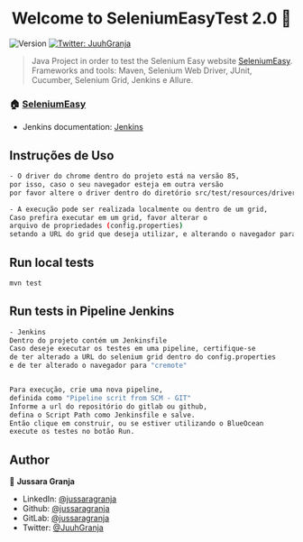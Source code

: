 <h1 align="center">Welcome to SeleniumEasyTest 2.0 👋</h1>
<p>
  <img alt="Version" src="https://img.shields.io/badge/version-2.0.0-blue.svg?cacheSeconds=2592000" />
  <a href="https://twitter.com/JuuhGranja" target="_blank">
    <img alt="Twitter: JuuhGranja" src="https://img.shields.io/twitter/follow/JuuhGranja.svg?style=social" />
  </a>
</p>

> Java Project in order to test the Selenium Easy website [SeleniumEasy](https://demo.seleniumeasy.com/).
> Frameworks and tools: Maven, Selenium Web Driver, JUnit, Cucumber, Selenium Grid, Jenkins e Allure.

### 🏠 [SeleniumEasy](https://demo.seleniumeasy.com/)

* Jenkins documentation: [Jenkins](https://www.jenkins.io/doc/tutorials/build-a-java-app-with-maven)

## Instruções de Uso
   
```sh
- O driver do chrome dentro do projeto está na versão 85,
por isso, caso o seu navegador esteja em outra versão
por favor altere o driver dentro do diretório src/test/resources/driver

- A execução pode ser realizada localmente ou dentro de um grid,
Caso prefira executar em um grid, favor alterar o
arquivo de propriedades (config.properties)
setando a URL do grid que deseja utilizar, e alterando o navegador para "cremote"
```

## Run local tests

```sh
mvn test
```

## Run tests in Pipeline Jenkins

```sh
- Jenkins
Dentro do projeto contém um Jenkinsfile
Caso deseje executar os testes em uma pipeline, certifique-se
de ter alterado a URL do selenium grid dentro do config.properties
e de ter alterado o navegador para "cremote"


Para execução, crie uma nova pipeline,
definida como "Pipeline scrit from SCM - GIT"
Informe a url do repositório do gitlab ou github,
defina o Script Path como Jenkinsfile e salve.
Então clique em construir, ou se estiver utilizando o BlueOcean
execute os testes no botão Run.
```


## Author

👤 **Jussara Granja**

* LinkedIn: [@jussaragranja](https://linkedin.com/in/jussaragranja)
* Github: [@jussaragranja](https://github.com/jussaragranja)
* GitLab: [@jussaragranja](https://gitlab.com/jussaragranja)
* Twitter: [@JuuhGranja](https://twitter.com/JuuhGranja)
